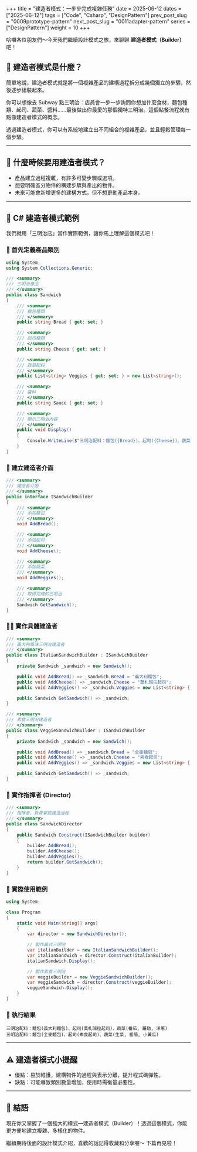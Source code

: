 +++
title = "建造者模式：一步步完成複雜任務"
date = 2025-06-12
dates = ["2025-06-12"]
tags = ["Code", "Csharp", "DesignPattern"]
prev_post_slug = "0009prototype-pattern"
next_post_slug = "0011adapter-pattern"
series = ["DesignPattern"]
weight = 10
+++

哈囉各位朋友們～今天我們繼續設計模式之旅，來聊聊 **建造者模式（Builder）** 吧！

## 🌟 建造者模式是什麼？

簡單地說，建造者模式就是將一個複雜產品的建構過程拆分成幾個獨立的步驟，然後逐步組裝起來。

你可以想像去 Subway 點三明治：店員會一步一步詢問你想加什麼食材，麵包種類、起司、蔬菜、醬料……最後做出你最愛的那個獨特三明治。這個點餐流程就有點像建造者模式的概念。

透過建造者模式，你可以有系統地建立出不同組合的複雜產品，並且輕鬆管理每一個步驟。

---

## 🤔 什麼時候要用建造者模式？

- 產品建立過程複雜，有許多可變步驟或選項。
- 想要明確區分物件的構建步驟與產出的物件。
- 未來可能會新增更多的建構方式，但不想更動產品本身。

---

## 🥪 C# 建造者模式範例

我們就用「三明治店」當作實際範例，讓你馬上理解這個模式吧！

### 🥖 首先定義產品類別

```csharp
using System;
using System.Collections.Generic;

/// <summary>
/// 三明治產品
/// </summary>
public class Sandwich
{
    /// <summary>
    /// 麵包種類
    /// </summary>
    public string Bread { get; set; }

    /// <summary>
    /// 起司種類
    /// </summary>
    public string Cheese { get; set; }

    /// <summary>
    /// 蔬菜配料
    /// </summary>
    public List<string> Veggies { get; set; } = new List<string>();

    /// <summary>
    /// 醬料
    /// </summary>
    public string Sauce { get; set; }

    /// <summary>
    /// 顯示三明治內容
    /// </summary>
    public void Display()
    {
        Console.WriteLine($"三明治配料：麵包({Bread})、起司({Cheese})、蔬菜({string.Join(", ", Veggies)})");
    }
}
```

### 🔨 建立建造者介面

```csharp
/// <summary>
/// 建造者介面
/// </summary>
public interface ISandwichBuilder
{
    /// <summary>
    /// 添加麵包
    /// </summary>
    void AddBread();

    /// <summary>
    /// 添加起司
    /// </summary>
    void AddCheese();

    /// <summary>
    /// 添加蔬菜
    /// </summary>
    void AddVeggies();

    /// <summary>
    /// 取得完成的三明治
    /// </summary>
    Sandwich GetSandwich();
}
```

### 👨‍🍳 實作具體建造者

```csharp
/// <summary>
/// 義大利風味三明治建造者
/// </summary>
public class ItalianSandwichBuilder : ISandwichBuilder
{
    private Sandwich _sandwich = new Sandwich();

    public void AddBread() => _sandwich.Bread = "義大利麵包";
    public void AddCheese() => _sandwich.Cheese = "莫札瑞拉起司";
    public void AddVeggies() => _sandwich.Veggies = new List<string> { "番茄", "羅勒", "洋蔥" };

    public Sandwich GetSandwich() => _sandwich;
}

/// <summary>
/// 素食三明治建造者
/// </summary>
public class VeggieSandwichBuilder : ISandwichBuilder
{
    private Sandwich _sandwich = new Sandwich();

    public void AddBread() => _sandwich.Bread = "全麥麵包";
    public void AddCheese() => _sandwich.Cheese = "素食起司";
    public void AddVeggies() => _sandwich.Veggies = new List<string> { "生菜", "番茄", "小黃瓜" };

    public Sandwich GetSandwich() => _sandwich;
}
```

### 👷 實作指揮者 (Director)

```csharp
/// <summary>
/// 指揮者，負責掌控建造過程
/// </summary>
public class SandwichDirector
{
    public Sandwich Construct(ISandwichBuilder builder)
    {
        builder.AddBread();
        builder.AddCheese();
        builder.AddVeggies();
        return builder.GetSandwich();
    }
}
```

### 🚀 實際使用範例

```csharp
using System;

class Program
{
    static void Main(string[] args)
    {
        var director = new SandwichDirector();

        // 製作義式三明治
        var italianBuilder = new ItalianSandwichBuilder();
        var italianSandwich = director.Construct(italianBuilder);
        italianSandwich.Display();

        // 製作素食三明治
        var veggieBuilder = new VeggieSandwichBuilder();
        var veggieSandwich = director.Construct(veggieBuilder);
        veggieSandwich.Display();
    }
}
```

### 🎯 執行結果

```
三明治配料：麵包(義大利麵包)、起司(莫札瑞拉起司)、蔬菜(番茄, 羅勒, 洋蔥)
三明治配料：麵包(全麥麵包)、起司(素食起司)、蔬菜(生菜, 番茄, 小黃瓜)
```

---

## ⚠️ 建造者模式小提醒

- 優點：易於維護，建構物件的過程與表示分離，提升程式碼彈性。
- 缺點：可能導致類別數量增加，使用時需衡量必要性。

---

## 🎉 結語

現在你又掌握了一個強大的模式—建造者模式（Builder）！透過這個模式，你能更方便地建立複雜、多樣化的物件。

繼續期待後面的設計模式介紹，喜歡的話記得收藏和分享喔～ 下篇再見啦！
